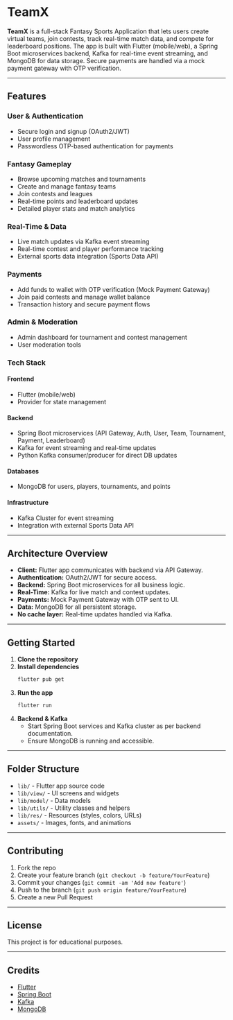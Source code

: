 # TeamX

**TeamX** is a full-stack Fantasy Sports Application that lets users create virtual teams, join contests, track real-time match data, and compete for leaderboard positions. The app is built with Flutter (mobile/web), a Spring Boot microservices backend, Kafka for real-time event streaming, and MongoDB for data storage. Secure payments are handled via a mock payment gateway with OTP verification.

---

## Features

### User & Authentication
- Secure login and signup (OAuth2/JWT)
- User profile management
- Passwordless OTP-based authentication for payments

### Fantasy Gameplay
- Browse upcoming matches and tournaments
- Create and manage fantasy teams
- Join contests and leagues
- Real-time points and leaderboard updates
- Detailed player stats and match analytics

### Real-Time & Data
- Live match updates via Kafka event streaming
- Real-time contest and player performance tracking
- External sports data integration (Sports Data API)

### Payments
- Add funds to wallet with OTP verification (Mock Payment Gateway)
- Join paid contests and manage wallet balance
- Transaction history and secure payment flows

### Admin & Moderation
- Admin dashboard for tournament and contest management
- User moderation tools

### Tech Stack

#### Frontend
- Flutter (mobile/web)
- Provider for state management

#### Backend
- Spring Boot microservices (API Gateway, Auth, User, Team, Tournament, Payment, Leaderboard)
- Kafka for event streaming and real-time updates
- Python Kafka consumer/producer for direct DB updates

#### Databases
- MongoDB for users, players, tournaments, and points

#### Infrastructure
- Kafka Cluster for event streaming
- Integration with external Sports Data API

---

## Architecture Overview

- **Client:** Flutter app communicates with backend via API Gateway.
- **Authentication:** OAuth2/JWT for secure access.
- **Backend:** Spring Boot microservices for all business logic.
- **Real-Time:** Kafka for live match and contest updates.
- **Payments:** Mock Payment Gateway with OTP sent to UI.
- **Data:** MongoDB for all persistent storage.
- **No cache layer:** Real-time updates handled via Kafka.

---

## Getting Started

1. **Clone the repository**
2. **Install dependencies**
   ```sh
   flutter pub get
   ```
3. **Run the app**
   ```sh
   flutter run
   ```
4. **Backend & Kafka**
   - Start Spring Boot services and Kafka cluster as per backend documentation.
   - Ensure MongoDB is running and accessible.

---

## Folder Structure

- `lib/` - Flutter app source code
- `lib/view/` - UI screens and widgets
- `lib/model/` - Data models
- `lib/utils/` - Utility classes and helpers
- `lib/res/` - Resources (styles, colors, URLs)
- `assets/` - Images, fonts, and animations

---

## Contributing

1. Fork the repo
2. Create your feature branch (`git checkout -b feature/YourFeature`)
3. Commit your changes (`git commit -am 'Add new feature'`)
4. Push to the branch (`git push origin feature/YourFeature`)
5. Create a new Pull Request

---

## License

This project is for educational purposes.

---

## Credits

- [Flutter](https://flutter.dev/)
- [Spring Boot](https://spring.io/projects/spring-boot)
- [Kafka](https://kafka.apache.org/)
- [MongoDB](https://www.mongodb.com/)